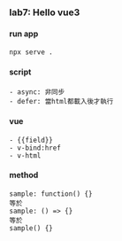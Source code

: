 ### **lab7:** Hello vue3

#### run app
```
npx serve .
```

#### script
```
- async: 非同步
- defer: 當html都載入後才執行
```

#### vue
```
- {{field}}
- v-bind:href
- v-html
```

#### method
```
sample: function() {}
等於
sample: () => {}
等於
sample() {}
```
